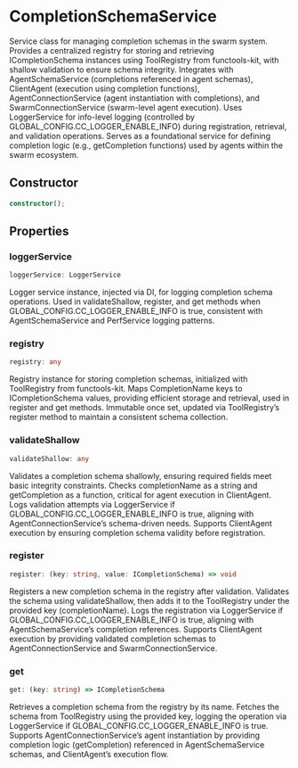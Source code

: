 # CompletionSchemaService

Service class for managing completion schemas in the swarm system.
Provides a centralized registry for storing and retrieving ICompletionSchema instances using ToolRegistry from functools-kit, with shallow validation to ensure schema integrity.
Integrates with AgentSchemaService (completions referenced in agent schemas), ClientAgent (execution using completion functions), AgentConnectionService (agent instantiation with completions), and SwarmConnectionService (swarm-level agent execution).
Uses LoggerService for info-level logging (controlled by GLOBAL_CONFIG.CC_LOGGER_ENABLE_INFO) during registration, retrieval, and validation operations.
Serves as a foundational service for defining completion logic (e.g., getCompletion functions) used by agents within the swarm ecosystem.

## Constructor

```ts
constructor();
```

## Properties

### loggerService

```ts
loggerService: LoggerService
```

Logger service instance, injected via DI, for logging completion schema operations.
Used in validateShallow, register, and get methods when GLOBAL_CONFIG.CC_LOGGER_ENABLE_INFO is true, consistent with AgentSchemaService and PerfService logging patterns.

### registry

```ts
registry: any
```

Registry instance for storing completion schemas, initialized with ToolRegistry from functools-kit.
Maps CompletionName keys to ICompletionSchema values, providing efficient storage and retrieval, used in register and get methods.
Immutable once set, updated via ToolRegistry’s register method to maintain a consistent schema collection.

### validateShallow

```ts
validateShallow: any
```

Validates a completion schema shallowly, ensuring required fields meet basic integrity constraints.
Checks completionName as a string and getCompletion as a function, critical for agent execution in ClientAgent.
Logs validation attempts via LoggerService if GLOBAL_CONFIG.CC_LOGGER_ENABLE_INFO is true, aligning with AgentConnectionService’s schema-driven needs.
Supports ClientAgent execution by ensuring completion schema validity before registration.

### register

```ts
register: (key: string, value: ICompletionSchema) => void
```

Registers a new completion schema in the registry after validation.
Validates the schema using validateShallow, then adds it to the ToolRegistry under the provided key (completionName).
Logs the registration via LoggerService if GLOBAL_CONFIG.CC_LOGGER_ENABLE_INFO is true, aligning with AgentSchemaService’s completion references.
Supports ClientAgent execution by providing validated completion schemas to AgentConnectionService and SwarmConnectionService.

### get

```ts
get: (key: string) => ICompletionSchema
```

Retrieves a completion schema from the registry by its name.
Fetches the schema from ToolRegistry using the provided key, logging the operation via LoggerService if GLOBAL_CONFIG.CC_LOGGER_ENABLE_INFO is true.
Supports AgentConnectionService’s agent instantiation by providing completion logic (getCompletion) referenced in AgentSchemaService schemas, and ClientAgent’s execution flow.
